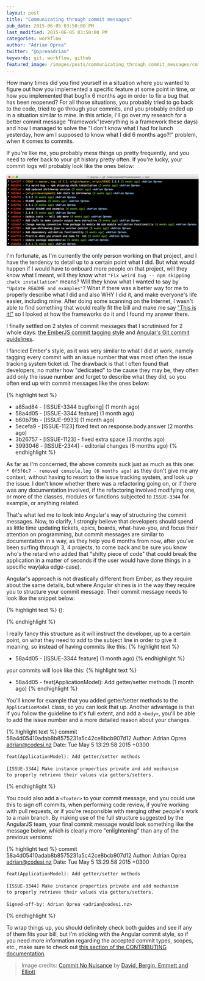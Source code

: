 ```yaml
---
layout: post
title: "Communicating through commit messages"
pub_date: 2015-06-05 03:50:00 PM
last_modified: 2015-06-05 03:50:00 PM
categories: workflow
author: "Adrian Oprea"
twitter: "@opreaadrian"
keywords: git, workflow, github
featured_image: /images/posts/communicating_through_commit_messages/committment.jpg
---
```


How many times did you find yourself in a situation where you wanted to figure out how you implemented a specific feature at some point in time, or how you implemented that bugfix 6 months ago in order to fix a bug that has been reopened? For all those situations, you probably tried to go back to the code, tried to go through your commits, and you probably ended up in a situation similar to mine.
In this article, I'll go over my research for a better commit message "framework"(everything is a framework these days) and how I managed to solve the "I don't know what I had for lunch yesterday, how am I supposed to know what I did 6 months ago?!" problem, when it comes to commits.

If you're like me, you probably mess things up pretty frequently, and you need to refer back to your git history pretty often. If you're lucky, your commit logs will probably look like the ones below:

![Packo commit log](/images/posts/communicating_through_commit_messages/packo_commit_log.png)

I'm fortunate, as I'm currently the only person working on that project, and I have the tendency to detail up to a certain point what I did. But what would happen if I would have to onboard more people on that project, will they know what I meant, will they know what `"Fix weird bug -- npm skipping chalk installation"` means? Will they know what I wanted to say by `"Update README and examples"`?
What if there was a better way for me to properly describe what I did and also WHY I did it, and make everyone's life easier, including mine. 
After doing some scanning on the Internet, I wasn't able to find something that would really fit the bill and make me say ["This is it!"](http://www.imdb.com/title/tt1477715/) so I looked at how the frameworks do it and I found my answer there.

I finally settled on 2 styles of commit messages that I scrutinised for 2 whole days: [the EmberJS commit tagging style](https://github.com/emberjs/ember.js/blob/master/CONTRIBUTING.md#commit-tagging) and [Angular's Git commit guidelines](https://github.com/angular/angular.js/blob/master/CONTRIBUTING.md#-git-commit-guidelines).

I fancied  Ember's style, as it was very similar to what I did at work, namely tagging every commit with an issue number that was most often the issue tracking system ticket id. The drawback is that I often found that developers, no matter how "dedicated" to the cause they may be, they often add only the issue number and forget to describe what they did, so you often end up with commit messages like the ones below:

{% highlight text %}
* a85ad84 - [ISSUE-3344 bugfixing] (1 month ago)
* 58a4d05 - [ISSUE-3344 feature] (1 month ago)
* b60b79b - [ISSUE-9933] (1 month ago)
* 5ecefa9 - [ISSUE-1123] fixed text on response.body.answer (2 months ago)
* 3b26757 - [ISSUE-1123] - fixed extra space (3 months ago)
* 3993046 - [ISSUE-2344] - editorial changes (6 months ago)
{% endhighlight %}

As far as I'm concerned, the above commits suck just as much as this one: `* 0f5f6c7 - removed console.log (6 months ago)` as they don't give me any context, without having to resort to the issue tracking system, and look up the issue.
I don't know whether there was a refactoring going on, or if there was any documentation involved, if the refactoring involved modifying one, or more of the classes, modules or functions subjected to `ISSUE-3344` for example, or anything related. 

That's what led me to look into Angular's way of structuring the commit messages. 
Now, to clarify, I strongly believe that developers should spend as little time updating tickets, epics, boards, what-have-you, and focus their attention on programming, but commit messages are similar to documentation in a way, as they help you 6 months from now, after you've been surfing through 3, 4 projects, to come back and be sure you know who's the retard who added that "shitty piece of code" that could break the application in a matter of seconds if the user would have done things in a specific way(aka edge-case). 

Angular's approach is not drastically different from Ember, as they require about the same details, but where Angular shines is in the way they require you to structure your commit message. 
Their commit message needs to look like the snippet below:

{% highlight text %}
<type>(<scope>): <subject>
<BLANK LINE>
<body>
<BLANK LINE>
<footer>
{% endhighlight %}

I really fancy this structure as it will instruct the developer, up to a certain point, on what they need to add to the subject line in order to give it meaning, so instead of having commits like this:
{% highlight text %}
* 58a4d05 - [ISSUE-3344 feature] (1 month ago)
{% endhighlight %}

your commits will look like this:
{% highlight text %}
* 58a4d05 - feat(ApplicationModel): Add getter/setter methods (1 month ago)
{% endhighlight %}

You'll know for example that you added getter/setter methods to the `ApplicationModel` class, so you can look that up. Another advantage is that if you follow the guideline to it's full extent, and add a `<body>`, you'll be able to add the issue number and a more detailed reason about your changes.

{% highlight text %}
commit 58a4d05410adab8b8575231a5c42ce8bcb907d12
Author: Adrian Oprea <adrian@codesi.nz>
Date:   Tue May 5 13:29:58 2015 +0300

    feat(ApplicationModel): Add getter/setter methods
    
    [ISSUE-3344] Make instance properties private and add mechanism
    to properly retrieve their values via getters/setters.
{% endhighlight %}

You could also add a `<footer>` to your commit message, and you could use this to sign off commits, when performing code review, if you're working with pull requests, or if you're responsible with merging other people's work to a main branch. 
By making use of the full structure suggested by the AngularJS team, your final commit message would look something like the message below, which is clearly more "enlightening" than any of the previous versions:

{% highlight text %}
commit 58a4d05410adab8b8575231a5c42ce8bcb907d12
Author: Adrian Oprea <adrian@codesi.nz>
Date:   Tue May 5 13:29:58 2015 +0300

    feat(ApplicationModel): Add getter/setter methods
    
    [ISSUE-3344] Make instance properties private and add mechanism
    to properly retrieve their values via getters/setters.

    Signed-off-by: Adrian Oprea <adrian@codesi.nz>
{% endhighlight %}

To wrap things up, you should definitely check both guides and see if any of them fits your bill, but I'm sticking with the Angular commit style, so if you need more information regarding the accepted commit types, scopes, etc., make sure to check out [this section of the CONTRIBUTING documentation](https://github.com/angular/angular.js/blob/master/CONTRIBUTING.md#-git-commit-guidelines).

> Image credits: [Commit No Nuisance](https://flic.kr/p/ep1kv) by [David, Bergin, Emmett and Elliott](https://www.flickr.com/photos/beglen/)
